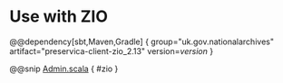 # Use with ZIO

@@dependency[sbt,Maven,Gradle] {
group="uk.gov.nationalarchives" artifact="preservica-client-zio_2.13" version=$version$
}

@@snip [Admin.scala](../../../scala/examples/Admin.scala) { #zio }
